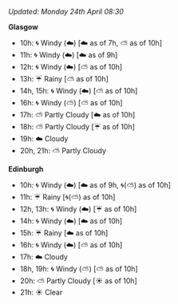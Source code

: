 *Updated: Monday 24th April 08:30*

**Glasgow**

* 10h: :cyclone: Windy (:cloud:) [:cloud: as of 7h, :partly_sunny: as of 10h]
* 11h: :cyclone: Windy (:cloud:) [:cloud: as of 9h]
* 12h: :cyclone: Windy (:cloud:) [:partly_sunny: as of 10h]
* 13h: :umbrella: Rainy [:partly_sunny: as of 10h]
* 14h, 15h: :cyclone: Windy (:cloud:) [:partly_sunny: as of 10h]
* 16h: :cyclone: Windy (:partly_sunny:) [:partly_sunny: as of 10h]
* 17h: :partly_sunny: Partly Cloudy [:cloud: as of 10h]
* 18h: :partly_sunny: Partly Cloudy [:umbrella: as of 10h]
* 19h: :cloud: Cloudy
* 20h, 21h: :partly_sunny: Partly Cloudy

**Edinburgh**

* 10h: :cyclone: Windy (:cloud:) [:cloud: as of 9h, :cyclone:(:partly_sunny:) as of 10h]
* 11h: :umbrella: Rainy [:cyclone:(:partly_sunny:) as of 10h]
* 12h, 13h: :cyclone: Windy (:cloud:) [:umbrella: as of 10h]
* 14h: :cyclone: Windy (:cloud:) [:cloud: as of 10h]
* 15h: :umbrella: Rainy [:cloud: as of 10h]
* 16h: :cyclone: Windy (:cloud:) [:partly_sunny: as of 10h]
* 17h: :cloud: Cloudy
* 18h, 19h: :cyclone: Windy (:partly_sunny:) [:partly_sunny: as of 10h]
* 20h: :partly_sunny: Partly Cloudy [:sunny: as of 10h]
* 21h: :sunny: Clear
